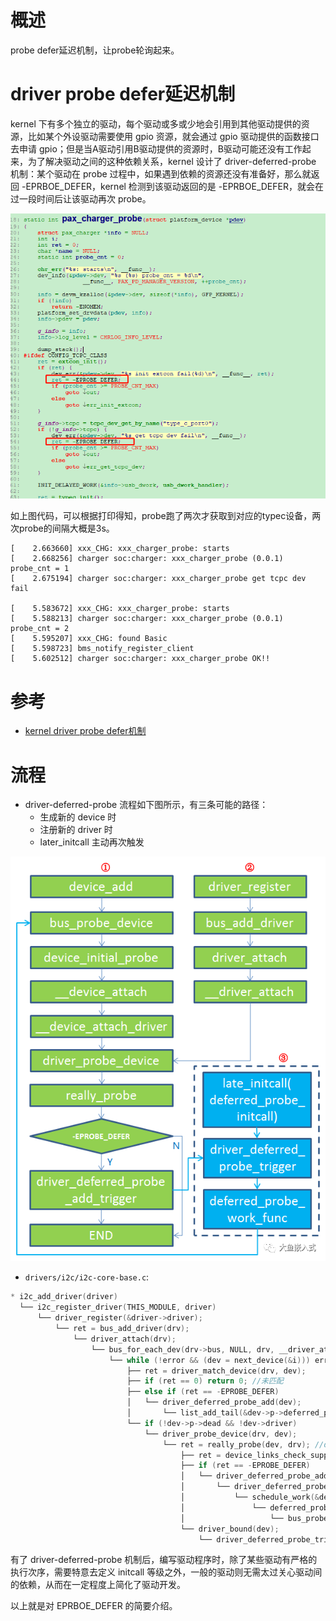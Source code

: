 # 概述

probe defer延迟机制，让probe轮询起来。

# driver probe defer延迟机制

kernel 下有多个独立的驱动，每个驱动或多或少地会引用到其他驱动提供的资源，比如某个外设驱动需要使用 gpio 资源，就会通过 gpio 驱动提供的函数接口去申请 gpio；但是当A驱动引用B驱动提供的资源时，B驱动可能还没有工作起来，为了解决驱动之间的这种依赖关系，kernel 设计了 driver-deferred-probe 机制：某个驱动在 probe 过程中，如果遇到依赖的资源还没有准备好，那么就返回 -EPRBOE_DEFER，kernel 检测到该驱动返回的是  -EPRBOE_DEFER，就会在过一段时间后让该驱动再次 probe。

![0029_0000.png](images/0029_0000.png)

如上图代码，可以根据打印得知，probe跑了两次才获取到对应的typec设备，两次probe的间隔大概是3s。
```shell
[    2.663660] xxx_CHG: xxx_charger_probe: starts
[    2.668256] charger soc:charger: xxx_charger_probe (0.0.1) probe_cnt = 1
[    2.675194] charger soc:charger: xxx_charger_probe get tcpc dev fail

[    5.583672] xxx_CHG: xxx_charger_probe: starts
[    5.588213] charger soc:charger: xxx_charger_probe (0.0.1) probe_cnt = 2
[    5.595207] xxx_CHG: found Basic
[    5.598723] bms_notify_register_client
[    5.602512] charger soc:charger: xxx_charger_probe OK!!
```

# 参考

* [kernel driver probe defer机制](https://blog.csdn.net/u010443710/article/details/120023298)

# 流程

* driver-deferred-probe 流程如下图所示，有三条可能的路径：
  * 生成新的 device 时
  * 注册新的 driver 时
  * later_initcall 主动再次触发

![0029_0001.png](images/0029_0001.png)

* `drivers/i2c/i2c-core-base.c`:
```C++
* i2c_add_driver(driver)
  └── i2c_register_driver(THIS_MODULE, driver)
      └── driver_register(&driver->driver);
          └── ret = bus_add_driver(drv);
              └── driver_attach(drv);
                  └── bus_for_each_dev(drv->bus, NULL, drv, __driver_attach);//就是对已经添加到drv->bus上面的每个设备操作
                      └── while (!error && (dev = next_device(&i))) error = fn(dev, data); //形参fn表示__driver_attach，也就是对每个设备执行__driver_attach
                          ├── ret = driver_match_device(drv, dev);
                          ├── if (ret == 0) return 0; //未匹配
                          ├── else if (ret == -EPROBE_DEFER) 
                          │   └── driver_deferred_probe_add(dev);
                          │       └── list_add_tail(&dev->p->deferred_probe, &deferred_probe_pending_list); //用来记录哪些驱动被 deferred probe
                          └── if (!dev->p->dead && !dev->driver)
                              └── driver_probe_device(drv, dev);
                                  └── ret = really_probe(dev, drv); //drivers/base/dd.c
                                      ├── ret = device_links_check_suppliers(dev); //
                                      ├── if (ret == -EPROBE_DEFER)
                                      │   └── driver_deferred_probe_add_trigger(dev, local_trigger_count);
                                      │       └── driver_deferred_probe_trigger();
                                      │           └── schedule_work(&deferred_probe_work);// 用来调度相应的 work func 来执行 deferred probe 动作
                                      │               └── deferred_probe_work_func(struct work_struct *work)//Retry probing devices in the active list.
                                      │                   └── bus_probe_device(dev); //重新调度probe函数
                                      └── driver_bound(dev);
                                          └── driver_deferred_probe_trigger();
```

有了 driver-deferred-probe 机制后，编写驱动程序时，除了某些驱动有严格的执行次序，需要特意去定义 initcall 等级之外，一般的驱动则无需太过关心驱动间的依赖，从而在一定程度上简化了驱动开发。

以上就是对 EPRBOE_DEFER 的简要介绍。